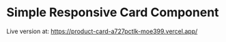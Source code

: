 # Simple Responsive Card Component

Live version at: https://product-card-a727pctlk-moe399.vercel.app/
